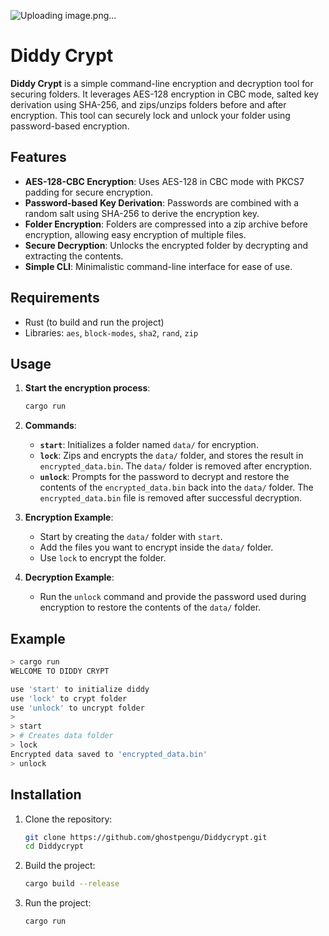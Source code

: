 ![Uploading image.png…]()

# Diddy Crypt

**Diddy Crypt** is a simple command-line encryption and decryption tool for securing folders. It leverages AES-128 encryption in CBC mode, salted key derivation using SHA-256, and zips/unzips folders before and after encryption. This tool can securely lock and unlock your folder using password-based encryption.

## Features

- **AES-128-CBC Encryption**: Uses AES-128 in CBC mode with PKCS7 padding for secure encryption.
- **Password-based Key Derivation**: Passwords are combined with a random salt using SHA-256 to derive the encryption key.
- **Folder Encryption**: Folders are compressed into a zip archive before encryption, allowing easy encryption of multiple files.
- **Secure Decryption**: Unlocks the encrypted folder by decrypting and extracting the contents.
- **Simple CLI**: Minimalistic command-line interface for ease of use.

## Requirements

- Rust (to build and run the project)
- Libraries: `aes`, `block-modes`, `sha2`, `rand`, `zip`

## Usage

1. **Start the encryption process**:
   ```bash
   cargo run
   ```

2. **Commands**:
   - **`start`**: Initializes a folder named `data/` for encryption.
   - **`lock`**: Zips and encrypts the `data/` folder, and stores the result in `encrypted_data.bin`. The `data/` folder is removed after encryption.
   - **`unlock`**: Prompts for the password to decrypt and restore the contents of the `encrypted_data.bin` back into the `data/` folder. The `encrypted_data.bin` file is removed after successful decryption.

3. **Encryption Example**:
   - Start by creating the `data/` folder with `start`.
   - Add the files you want to encrypt inside the `data/` folder.
   - Use `lock` to encrypt the folder.

4. **Decryption Example**:
   - Run the `unlock` command and provide the password used during encryption to restore the contents of the `data/` folder.

## Example

```bash
> cargo run
WELCOME TO DIDDY CRYPT

use 'start' to initialize diddy
use 'lock' to crypt folder
use 'unlock' to uncrypt folder
>
> start
> # Creates data folder
> lock
Encrypted data saved to 'encrypted_data.bin'
> unlock
```

## Installation

1. Clone the repository:
   ```bash
   git clone https://github.com/ghostpengu/Diddycrypt.git
   cd Diddycrypt
   ```

2. Build the project:
   ```bash
   cargo build --release
   ```

3. Run the project:
   ```bash
   cargo run
   ```
